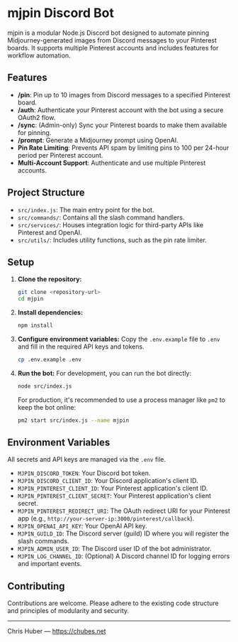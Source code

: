 # mjpin Discord Bot

mjpin is a modular Node.js Discord bot designed to automate pinning Midjourney-generated images from Discord messages to your Pinterest boards. It supports multiple Pinterest accounts and includes features for workflow automation.

## Features
- **/pin**: Pin up to 10 images from Discord messages to a specified Pinterest board.
- **/auth**: Authenticate your Pinterest account with the bot using a secure OAuth2 flow.
- **/sync**: (Admin-only) Sync your Pinterest boards to make them available for pinning.
- **/prompt**: Generate a Midjourney prompt using OpenAI.
- **Pin Rate Limiting**: Prevents API spam by limiting pins to 100 per 24-hour period per Pinterest account.
- **Multi-Account Support**: Authenticate and use multiple Pinterest accounts.

## Project Structure
- `src/index.js`: The main entry point for the bot.
- `src/commands/`: Contains all the slash command handlers.
- `src/services/`: Houses integration logic for third-party APIs like Pinterest and OpenAI.
- `src/utils/`: Includes utility functions, such as the pin rate limiter.

## Setup
1.  **Clone the repository:**
    ```bash
    git clone <repository-url>
    cd mjpin
    ```
2.  **Install dependencies:**
    ```bash
    npm install
    ```
3.  **Configure environment variables:**
    Copy the `.env.example` file to `.env` and fill in the required API keys and tokens.
    ```bash
    cp .env.example .env
    ```
4.  **Run the bot:**
    For development, you can run the bot directly:
    ```bash
    node src/index.js
    ```
    For production, it's recommended to use a process manager like `pm2` to keep the bot online:
    ```bash
    pm2 start src/index.js --name mjpin
    ```

## Environment Variables
All secrets and API keys are managed via the `.env` file.

- `MJPIN_DISCORD_TOKEN`: Your Discord bot token.
- `MJPIN_DISCORD_CLIENT_ID`: Your Discord application's client ID.
- `MJPIN_PINTEREST_CLIENT_ID`: Your Pinterest application's client ID.
- `MJPIN_PINTEREST_CLIENT_SECRET`: Your Pinterest application's client secret.
- `MJPIN_PINTEREST_REDIRECT_URI`: The OAuth redirect URI for your Pinterest app (e.g., `http://your-server-ip:3000/pinterest/callback`).
- `MJPIN_OPENAI_API_KEY`: Your OpenAI API key.
- `MJPIN_GUILD_ID`: The Discord server (guild) ID where you will register the slash commands.
- `MJPIN_ADMIN_USER_ID`: The Discord user ID of the bot administrator.
- `MJPIN_LOG_CHANNEL_ID`: (Optional) A Discord channel ID for logging errors and important events.

## Contributing
Contributions are welcome. Please adhere to the existing code structure and principles of modularity and security.

---
Chris Huber — https://chubes.net
